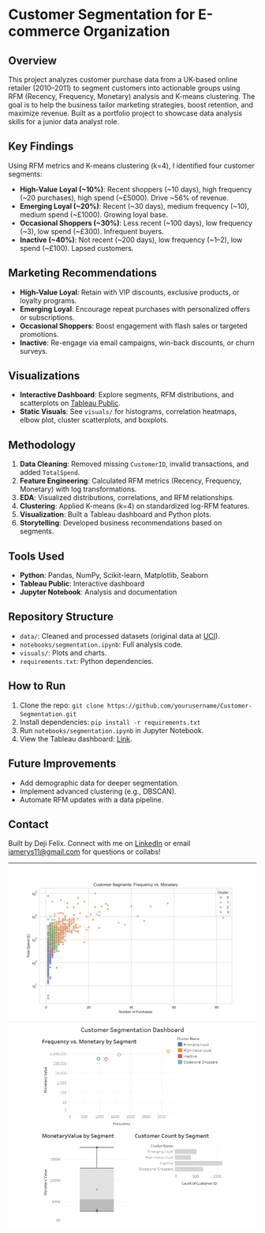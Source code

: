# Customer Segmentation for E-commerce Organization

## Overview
This project analyzes customer purchase data from a UK-based online retailer (2010–2011) to segment customers into actionable groups using RFM (Recency, Frequency, Monetary) analysis and K-means clustering. The goal is to help the business tailor marketing strategies, boost retention, and maximize revenue. Built as a portfolio project to showcase data analysis skills for a junior data analyst role.

## Key Findings
Using RFM metrics and K-means clustering (k=4), I identified four customer segments:
- **High-Value Loyal (~10%)**: Recent shoppers (~10 days), high frequency (~20 purchases), high spend (~£5000). Drive ~56% of revenue.
- **Emerging Loyal (~20%)**: Recent (~30 days), medium frequency (~10), medium spend (~£1000). Growing loyal base.
- **Occasional Shoppers (~30%)**: Less recent (~100 days), low frequency (~3), low spend (~£300). Infrequent buyers.
- **Inactive (~40%)**: Not recent (~200 days), low frequency (~1–2), low spend (~£100). Lapsed customers.

## Marketing Recommendations
- **High-Value Loyal**: Retain with VIP discounts, exclusive products, or loyalty programs.
- **Emerging Loyal**: Encourage repeat purchases with personalized offers or subscriptions.
- **Occasional Shoppers**: Boost engagement with flash sales or targeted promotions.
- **Inactive**: Re-engage via email campaigns, win-back discounts, or churn surveys.

## Visualizations
- **Interactive Dashboard**: Explore segments, RFM distributions, and scatterplots on [Tableau Public](https://public.tableau.com/views/CustomerSegmentationAnalysisforE-commerce/CustomerSegmentationAnalysisforE-commerce?:language=en-US&publish=yes&:sid=&:redirect=auth&:display_count=n&:origin=viz_share_link).
- **Static Visuals**: See `visuals/` for histograms, correlation heatmaps, elbow plot, cluster scatterplots, and boxplots.

## Methodology
1. **Data Cleaning**: Removed missing `CustomerID`, invalid transactions, and added `TotalSpend`.
2. **Feature Engineering**: Calculated RFM metrics (Recency, Frequency, Monetary) with log transformations.
3. **EDA**: Visualized distributions, correlations, and RFM relationships.
4. **Clustering**: Applied K-means (k=4) on standardized log-RFM features.
5. **Visualization**: Built a Tableau dashboard and Python plots.
6. **Storytelling**: Developed business recommendations based on segments.

## Tools Used
- **Python**: Pandas, NumPy, Scikit-learn, Matplotlib, Seaborn
- **Tableau Public**: Interactive dashboard
- **Jupyter Notebook**: Analysis and documentation

## Repository Structure
- `data/`: Cleaned and processed datasets (original data at [UCI](https://archive.ics.uci.edu/ml/datasets/online+retail)).
- `notebooks/segmentation.ipynb`: Full analysis code.
- `visuals/`: Plots and charts.
- `requirements.txt`: Python dependencies.

## How to Run
1. Clone the repo: `git clone https://github.com/yourusername/Customer-Segmentation.git`
2. Install dependencies: `pip install -r requirements.txt`
3. Run `notebooks/segmentation.ipynb` in Jupyter Notebook.
4. View the Tableau dashboard: [Link](https://public.tableau.com/views/CustomerSegmentationAnalysisforE-commerce/CustomerSegmentationAnalysisforE-commerce?:language=en-US&publish=yes&:sid=&:redirect=auth&:display_count=n&:origin=viz_share_link).

## Future Improvements
- Add demographic data for deeper segmentation.
- Implement advanced clustering (e.g., DBSCAN).
- Automate RFM updates with a data pipeline.

## Contact
Built by Deji Felix. Connect with me on [LinkedIn](https://www.linkedin.com/in/deji-felix-0ab880258) or email iamerys11@gmail.com for questions or collabs!

---
![Cluster Scatterplot](./visuals/cluster_frequency_vs_monetary.png)
![Tableau Dashboard](./visuals/dashboard_screenshot.png)
